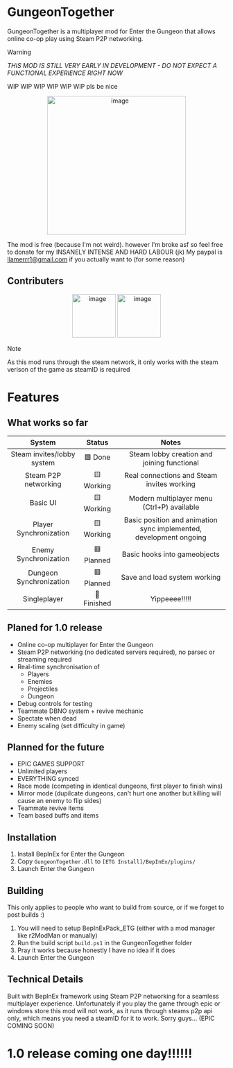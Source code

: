 # GungeonTogether

GungeonTogether is a multiplayer mod for Enter the Gungeon that allows online co-op play using Steam P2P networking.

> [!WARNING]
> _THIS MOD IS STILL VERY EARLY IN DEVELOPMENT - DO NOT EXPECT A FUNCTIONAL EXPERIENCE RIGHT NOW_

WIP WIP WIP WIP WIP WIP pls be nice 

<p align="center" href="https://github.com/llamerrr/GungeonTogether">
<img height="320" alt="image" src="https://github.com/user-attachments/assets/6c485240-5e3c-44ee-93bb-747d27a0731e"/>
</p>


The mod is free (because I'm not weird). however I'm broke asf so feel free to donate for my INSANELY INTENSE AND HARD LABOUR (jk)
My paypal is llamerrr1@gmail.com if you actually want to (for some reason)

## Contributers 
<p align="center" href="https://github.com/llamerrr/GungeonTogether">
<img height="100" alt="image" src="https://avatars.githubusercontent.com/u/47313866?v=4"/>
<img height="100" alt="image" src="https://avatars.githubusercontent.com/u/88169809?v=4"/>
</p>


> [!NOTE]
> As this mod runs through the steam network, it only works with the steam verison of the game as steamID is required

# Features
## What works so far
| System | Status | Notes |
|:---:|:---:|:---:|
| Steam invites/lobby system | 🟩 Done | Steam lobby creation and joining functional |
| Steam P2P networking | 🟨 Working | Real connections and Steam invites working |
| Basic UI | 🟨 Working | Modern multiplayer menu (Ctrl+P) available |
| Player Synchronization | 🟨 Working | Basic position and animation sync implemented, development ongoing |
| Enemy Synchronization | 🟥 Planned | Basic hooks into gameobjects |
| Dungeon Synchronization | 🟥 Planned | Save and load system working |
| Singleplayer | 🏁 Finished | Yippeeee!!!!! |

## Planed for 1.0 release
- Online co-op multiplayer for Enter the Gungeon
- Steam P2P networking (no dedicated servers required), no parsec or streaming required
- Real-time synchronisation of
  - Players
  - Enemies
  - Projectiles
  - Dungeon
- Debug controls for testing
- Teammate DBNO system + revive mechanic
- Spectate when dead
- Enemy scaling (set difficulty in game)
  
## Planned for the future
- EPIC GAMES SUPPORT
- Unlimited players
- EVERYTHING synced
- Race mode (competing in identical dungeons, first player to finish wins)
- Mirror mode (dupilcate dungeons, can't hurt one another but killing will cause an enemy to flip sides)
- Teammate revive items
- Team based buffs and items

## Installation
1. Install BepInEx for Enter the Gungeon
2. Copy `GungeonTogether.dll` to `[ETG Install]/BepInEx/plugins/`
3. Launch Enter the Gungeon

## Building
This only applies to people who want to build from source, or if we forget to post builds :)
1. You will need to setup BepInExPack_ETG (either with a mod manager like r2ModMan or manually)
2. Run the build script `build.ps1` in the GungeonTogether folder
3. Pray it works because honestly I have no idea if it does
4. Launch Enter the Gungeon

## Technical Details
Built with BepInEx framework using Steam P2P networking for a seamless multiplayer experience.
Unfortunately if you play the game through epic or windows store this mod will not work, as it runs through steams p2p api only, which means you need a steamID for it to work. Sorry guys...
(EPIC COMING SOON)

# 1.0 release coming one day!!!!!!
